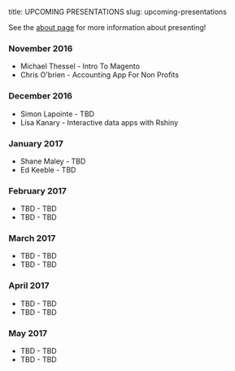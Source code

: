 title: UPCOMING PRESENTATIONS
slug: upcoming-presentations

See the [about page](http://tech-collective.com/about/) for more information
about presenting!

### November 2016
- Michael Thessel - Intro To Magento
- Chris O'brien - Accounting App For Non Profits

### December 2016
- Simon Lapointe - TBD
- Lisa Kanary - Interactive data apps with Rshiny

### January 2017
- Shane Maley - TBD
- Ed Keeble - TBD

### February 2017
- TBD - TBD
- TBD - TBD

### March 2017
- TBD - TBD
- TBD - TBD

### April 2017
- TBD - TBD
- TBD - TBD

### May 2017
- TBD - TBD
- TBD - TBD
